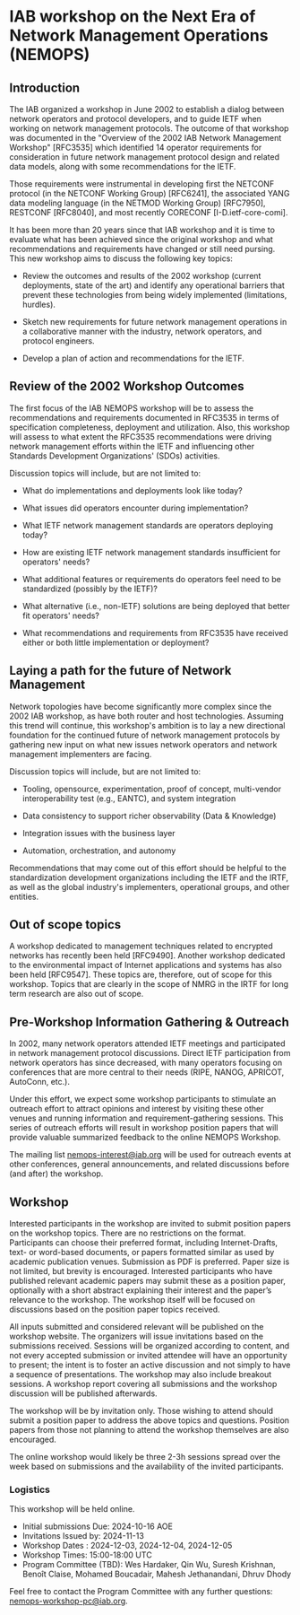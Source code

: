 # IAB workshop on the Next Era of Network Management Operations (NEMOPS)

## Introduction

The IAB organized a workshop in June 2002 to establish a dialog between network operators and protocol developers, and to guide IETF when working on network management protocols. The outcome of that workshop was documented in the "Overview of the 2002 IAB Network Management Workshop" [RFC3535] which identified 14 operator requirements for consideration in future network management protocol design and related data models, along with some recommendations for the IETF.

Those requirements were instrumental in developing first the NETCONF protocol (in the NETCONF Working Group) [RFC6241], the associated YANG data modeling language (in the NETMOD Working Group) [RFC7950], RESTCONF [RFC8040], and most recently CORECONF [I-D.ietf-core-comi].

It has been more than 20 years since that IAB workshop and it is time to evaluate what has been achieved since the original workshop and what recommendations and requirements have changed or still need pursing. This new workshop aims to discuss the following key topics:

- Review the outcomes and results of the 2002 workshop (current deployments, state of the art) and identify any operational barriers that prevent these technologies from being widely implemented (limitations, hurdles).

- Sketch new requirements for future network management operations in a collaborative manner with the industry, network operators, and protocol engineers.

- Develop a plan of action and recommendations for the IETF.

## Review of the 2002 Workshop Outcomes

The first focus of the IAB NEMOPS workshop will be to assess the recommendations and requirements documented in RFC3535 in terms of specification completeness, deployment and utilization. Also, this workshop will assess to what extent the RFC3535 recommendations were driving network management efforts within the IETF and influencing other Standards Development Organizations' (SDOs) activities. 

Discussion topics will include, but are not limited to:

- What do implementations and deployments look like today?

- What issues did operators encounter during implementation?

- What IETF network management standards are operators deploying today?

- How are existing IETF network management standards insufficient for operators' needs?

- What additional features or requirements do operators feel need to be standardized (possibly by the IETF)?

- What alternative (i.e., non-IETF) solutions are being deployed that better fit operators' needs?

- What recommendations and requirements from RFC3535 have received either or both little implementation or deployment?

## Laying a path for the future of Network Management

Network topologies have become significantly more complex since the 2002 IAB workshop, as have both router and host technologies. Assuming this trend will continue, this workshop's ambition is to lay a new directional foundation for the continued future of network management protocols by gathering new input on what new issues network operators and network management implementers are facing.

Discussion topics will include, but are not limited to:

- Tooling, opensource, experimentation, proof of concept, multi-vendor interoperability test (e.g., EANTC), and system integration

- Data consistency to support richer observability (Data & Knowledge)

- Integration issues with the business layer

- Automation, orchestration, and autonomy 

Recommendations that may come out of this effort should be helpful to the standardization development organizations including the IETF and the IRTF, as well as the global industry's implementers, operational groups, and other entities.

## Out of scope topics

A workshop dedicated to management techniques related to encrypted networks has recently been held [RFC9490]. Another workshop dedicated to the environmental impact of Internet applications and systems has also been held [RFC9547]. These topics are, therefore, out of scope for this workshop. Topics that are clearly in the scope of NMRG in the IRTF for long term research are also out of scope. 

## Pre-Workshop Information Gathering & Outreach

In 2002, many network operators attended IETF meetings and participated in network management protocol discussions. Direct IETF participation from network operators has since decreased, with many operators focusing on conferences that are more central to their needs (RIPE, NANOG, APRICOT, AutoConn, etc.).

Under this effort, we expect some workshop participants to stimulate an outreach effort to attract opinions and interest by visiting these other venues and running information and requirement-gathering sessions. This series of outreach efforts will result in workshop position papers that will provide valuable summarized feedback to the online NEMOPS Workshop. 

The mailing list nemops-interest@iab.org will be used for outreach events at other conferences, general announcements, and related discussions before (and after) the workshop.

## Workshop

Interested participants in the workshop are invited to submit position papers on the workshop topics. There are no restrictions on the format. Participants can choose their preferred format, including Internet-Drafts, text- or word-based documents, or papers formatted similar as used by academic publication venues. Submission as PDF is preferred. Paper size is not limited, but brevity is encouraged. Interested participants who have published relevant academic papers may submit these as a position paper, optionally with a short abstract explaining their interest and the paper’s relevance to the workshop. The workshop itself will be focused on discussions based on the position paper topics received.

All inputs submitted and considered relevant will be published on the workshop website. The organizers will issue invitations based on the submissions received. Sessions will be organized according to content, and not every accepted submission or invited attendee will have an opportunity to present; the intent is to foster an active discussion and not simply to have a sequence of presentations. The workshop may also include breakout sessions. A workshop report covering all submissions and the workshop discussion will be published afterwards.

The workshop will be by invitation only. Those wishing to attend should submit a position paper to address the above topics and questions. Position papers from those not planning to attend the workshop themselves are also encouraged.

The online workshop would likely be three 2-3h sessions spread over the week based on submissions and the availability of the invited participants. 

### Logistics 
This workshop will be held online. 

- Initial submissions Due: 2024-10-16 AOE
- Invitations Issued by: 2024-11-13
- Workshop Dates : 2024-12-03, 2024-12-04, 2024-12-05
- Workshop Times: 15:00-18:00 UTC
- Program Committee (TBD): Wes Hardaker, Qin Wu, Suresh Krishnan, Benoît Claise, Mohamed Boucadair, Mahesh Jethanandani, Dhruv Dhody 

Feel free to contact the Program Committee with any further questions: nemops-workshop-pc@iab.org.

